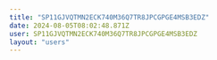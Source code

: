 ```yaml
---
title: "SP11GJVQTMN2ECK740M36Q7TR8JPCGPGE4MSB3EDZ"
date: 2024-08-05T08:02:48.871Z
user: SP11GJVQTMN2ECK740M36Q7TR8JPCGPGE4MSB3EDZ
layout: "users"
---
```

    